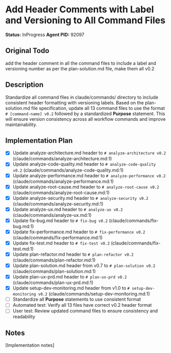 # Add Header Comments with Label and Versioning to All Command Files
**Status:** InProgress
**Agent PID:** 92097

## Original Todo
add the header comment in all the command files to include a label and versioning number as per the plan-solution.md file, make them all v0.2

## Description
Standardize all command files in claude/commands/ directory to include consistent header formatting with versioning labels. Based on the plan-solution.md file specification, update all 13 command files to use the format `# [command-name] v0.2` followed by a standardized **Purpose** statement. This will ensure version consistency across all workflow commands and improve maintainability.

## Implementation Plan
- [x] Update analyze-architecture.md header to `# analyze-architecture v0.2` (claude/commands/analyze-architecture.md:1)
- [x] Update analyze-code-quality.md header to `# analyze-code-quality v0.2` (claude/commands/analyze-code-quality.md:1)
- [x] Update analyze-performance.md header to `# analyze-performance v0.2` (claude/commands/analyze-performance.md:1)
- [x] Update analyze-root-cause.md header to `# analyze-root-cause v0.2` (claude/commands/analyze-root-cause.md:1)
- [x] Update analyze-security.md header to `# analyze-security v0.2` (claude/commands/analyze-security.md:1)
- [x] Update analyze-ux.md header to `# analyze-ux v0.2` (claude/commands/analyze-ux.md:1)
- [x] Update fix-bug.md header to `# fix-bug v0.2` (claude/commands/fix-bug.md:1)
- [x] Update fix-performance.md header to `# fix-performance v0.2` (claude/commands/fix-performance.md:1)
- [x] Update fix-test.md header to `# fix-test v0.2` (claude/commands/fix-test.md:1)
- [x] Update plan-refactor.md header to `# plan-refactor v0.2` (claude/commands/plan-refactor.md:1)
- [x] Update plan-solution.md header from v0.7 to `# plan-solution v0.2` (claude/commands/plan-solution.md:1)
- [x] Update plan-ux-prd.md header to `# plan-ux-prd v0.2` (claude/commands/plan-ux-prd.md:1)
- [x] Update setup-dev-monitoring.md header from v1.0 to `# setup-dev-monitoring v0.2` (claude/commands/setup-dev-monitoring.md:1)
- [ ] Standardize all **Purpose** statements to use consistent format
- [ ] Automated test: Verify all 13 files have correct v0.2 header format
- [ ] User test: Review updated command files to ensure consistency and readability

## Notes
[Implementation notes]